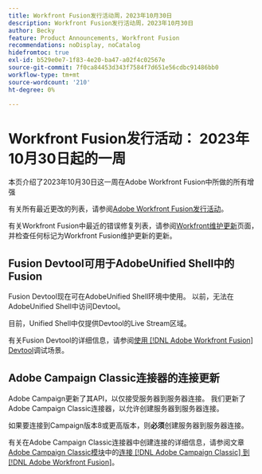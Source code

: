 ```yaml
---
title: Workfront Fusion发行活动周，2023年10月30日
description: Workfront Fusion发行活动周，2023年10月30日
author: Becky
feature: Product Announcements, Workfront Fusion
recommendations: noDisplay, noCatalog
hidefromtoc: true
exl-id: b529e0e7-1f83-4e20-ba47-a02f4c02567e
source-git-commit: 7f0ca84453d343f7584f7d651e56cdbc91486bb0
workflow-type: tm+mt
source-wordcount: '210'
ht-degree: 0%

---
```


# Workfront Fusion发行活动： 2023年10月30日起的一周

本页介绍了2023年10月30日这一周在Adobe Workfront Fusion中所做的所有增强

有关所有最近更改的列表，请参阅[Adobe Workfront Fusion发行活动](../../../product-announcements/product-releases/fusion-release-activity/fusion-release-activity.md)。

有关Workfront Fusion中最近的错误修复列表，请参阅[Workfront维护更新](https://experienceleague.adobe.com/docs/workfront-known-issues/releases/current-updates.html)页面，并检查任何标记为Workfront Fusion维护更新的更新。

## Fusion Devtool可用于AdobeUnified Shell中的Fusion

Fusion Devtool现在可在AdobeUnified Shell环境中使用。 以前，无法在AdobeUnified Shell中访问Devtool。

目前，Unified Shell中仅提供Devtool的Live Stream区域。

有关Fusion Devtool的详细信息，请参阅[使用 [!DNL Adobe Workfront Fusion] Devtool](/help/quicksilver/workfront-fusion/scenarios/debug-scenarios-with-dev-tool.md)调试场景。

## Adobe Campaign Classic连接器的连接更新

Adobe Campaign更新了其API，以仅接受服务器到服务器连接。 我们更新了Adobe Campaign Classic连接器，以允许创建服务器到服务器连接。

如果要连接到Campaign版本8或更高版本，则&#x200B;**必须**&#x200B;创建服务器到服务器连接。

有关在Adobe Campaign Classic连接器中创建连接的详细信息，请参阅文章[Adobe Campaign Classic模块](/help/quicksilver/workfront-fusion/apps-and-their-modules/adobe-campaign-classic-connector.md)中的[连接 [!DNL Adobe Campaign Classic] 到 [!DNL Adobe Workfront Fusion]](/help/quicksilver/workfront-fusion/apps-and-their-modules/adobe-campaign-classic-connector.md#connect-adobe-campaign-classic-to-adobe-workfront-fusion)。
